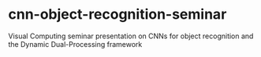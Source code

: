 # cnn-object-recognition-seminar
Visual Computing seminar presentation on CNNs for object recognition and the Dynamic Dual-Processing framework
